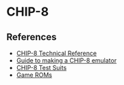 # CHIP-8

## References

* [CHIP-8 Technical Reference](http://devernay.free.fr/hacks/chip8/C8TECH10.HTM)
* [Guide to making a CHIP-8 emulator](https://tobiasvl.github.io/blog/write-a-chip-8-emulator/)
* [CHIP-8 Test Suits](https://github.com/Timendus/chip8-test-suite?tab=readme-ov-file)
* [Game ROMs](https://johnearnest.github.io/chip8Archive)
